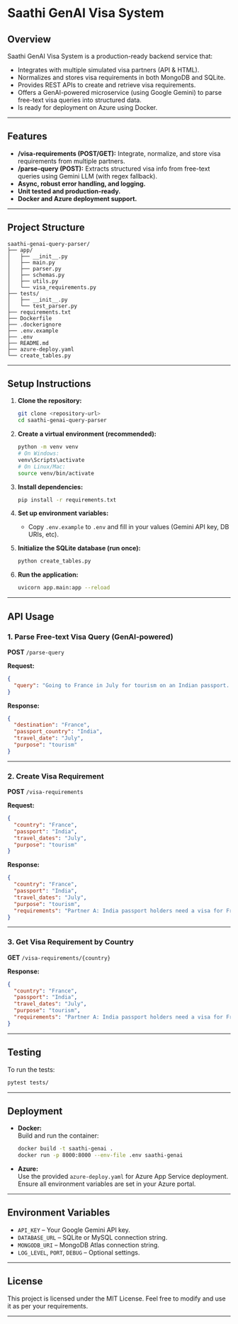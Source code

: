 # Saathi GenAI Visa System

## Overview

Saathi GenAI Visa System is a production-ready backend service that:
- Integrates with multiple simulated visa partners (API & HTML).
- Normalizes and stores visa requirements in both MongoDB and SQLite.
- Provides REST APIs to create and retrieve visa requirements.
- Offers a GenAI-powered microservice (using Google Gemini) to parse free-text visa queries into structured data.
- Is ready for deployment on Azure using Docker.

---

## Features

- **/visa-requirements (POST/GET):** Integrate, normalize, and store visa requirements from multiple partners.
- **/parse-query (POST):** Extracts structured visa info from free-text queries using Gemini LLM (with regex fallback).
- **Async, robust error handling, and logging.**
- **Unit tested and production-ready.**
- **Docker and Azure deployment support.**

---

## Project Structure

```
saathi-genai-query-parser/
├── app/
│   ├── __init__.py
│   ├── main.py
│   ├── parser.py
│   ├── schemas.py
│   ├── utils.py
│   └── visa_requirements.py
├── tests/
│   ├── __init__.py
│   └── test_parser.py
├── requirements.txt
├── Dockerfile
├── .dockerignore
├── .env.example
├── .env
├── README.md
├── azure-deploy.yaml
└── create_tables.py
```

---

## Setup Instructions

1. **Clone the repository:**
   ```sh
   git clone <repository-url>
   cd saathi-genai-query-parser
   ```

2. **Create a virtual environment (recommended):**
   ```sh
   python -m venv venv
   # On Windows:
   venv\Scripts\activate
   # On Linux/Mac:
   source venv/bin/activate
   ```

3. **Install dependencies:**
   ```sh
   pip install -r requirements.txt
   ```

4. **Set up environment variables:**
   - Copy `.env.example` to `.env` and fill in your values (Gemini API key, DB URIs, etc).

5. **Initialize the SQLite database (run once):**
   ```sh
   python create_tables.py
   ```

6. **Run the application:**
   ```sh
   uvicorn app.main:app --reload
   ```

---

## API Usage

### 1. **Parse Free-text Visa Query (GenAI-powered)**

**POST** `/parse-query`

**Request:**
```json
{
  "query": "Going to France in July for tourism on an Indian passport. What’s the visa process?"
}
```

**Response:**
```json
{
  "destination": "France",
  "passport_country": "India",
  "travel_date": "July",
  "purpose": "tourism"
}
```

---

### 2. **Create Visa Requirement**

**POST** `/visa-requirements`

**Request:**
```json
{
  "country": "France",
  "passport": "India",
  "travel_dates": "July",
  "purpose": "tourism"
}
```

**Response:**
```json
{
  "country": "France",
  "passport": "India",
  "travel_dates": "July",
  "purpose": "tourism",
  "requirements": "Partner A: India passport holders need a visa for France for tourism during July.\nPartner B: India passport holders must apply for a tourism visa to France for travel in July."
}
```

---

### 3. **Get Visa Requirement by Country**

**GET** `/visa-requirements/{country}`

**Response:**
```json
{
  "country": "France",
  "passport": "India",
  "travel_dates": "July",
  "purpose": "tourism",
  "requirements": "Partner A: India passport holders need a visa for France for tourism during July.\nPartner B: India passport holders must apply for a tourism visa to France for travel in July."
}
```

---

## Testing

To run the tests:
```sh
pytest tests/
```

---

## Deployment

- **Docker:**  
  Build and run the container:
  ```sh
  docker build -t saathi-genai .
  docker run -p 8000:8000 --env-file .env saathi-genai
  ```

- **Azure:**  
  Use the provided `azure-deploy.yaml` for Azure App Service deployment.  
  Ensure all environment variables are set in your Azure portal.

---

## Environment Variables

- `API_KEY` – Your Google Gemini API key.
- `DATABASE_URL` – SQLite or MySQL connection string.
- `MONGODB_URI` – MongoDB Atlas connection string.
- `LOG_LEVEL`, `PORT`, `DEBUG` – Optional settings.

---

## License

This project is licensed under the MIT License.
Feel free to modify and use it as per your requirements.

---